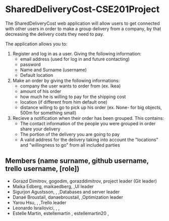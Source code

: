 # SharedDeliveryCost-CSE201Project
 
The SharedDeliveryCost web application will allow users to get connected with other users in order to make a group delivery from a company, by that decreasing the delivery costs they need to pay.

The application allows you to:
1. Register and log in as a user. Giving the following information:
	- email address (used for log in and future contacting)
	- password
	- Name and Surname (username)
	- Default location
2. Make an order by giving the following informations:
	- company the user wants to order from (ex. Ikea)
	- amount of his order
	- how much he is willing to pay for the shipping cost
	- location (if different from him default one)
	- distance willing to go to pick up his order (ex. None- for big objects, 500m for something small)
3. Recieve a notification when their order has been grouped. This contains:
	- The contact information of the people you were grouped in order share your delivery
	- The portion of the delivery you are going to pay
	- A valid address for the delivery taking into account the "locations" and "willingness to go" from all included parties 

## Members (name surname, github username, trello username, [role])

- Gorazd Dimitrov, gogodim, gorazddimitrov, project leader (Git leader)
- Maika Edberg, maikaedberg, ,UI leader
- Sigurjon Agustsson, , ,Databases and server leader
- Danaé Broustail, danaebroustail, ,Optimization leader
- Yarou Hsu, , ,Trello leader
- Leonardo Israilovici, , ,
- Estelle Martin, estellemartin , estellemartin20 ,

